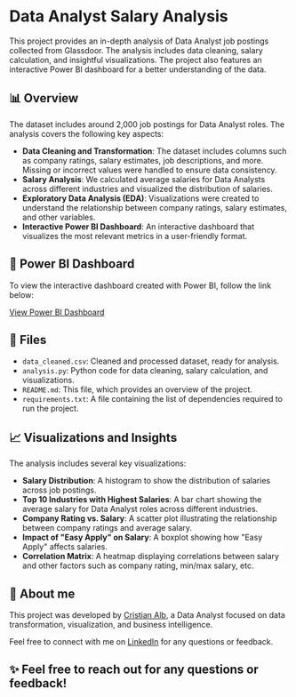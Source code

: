 # Data Analyst Salary Analysis

This project provides an in-depth analysis of Data Analyst job postings collected from Glassdoor. The analysis includes data cleaning, salary calculation, and insightful visualizations. The project also features an interactive Power BI dashboard for a better understanding of the data.

## 📊 Overview

The dataset includes around 2,000 job postings for Data Analyst roles. The analysis covers the following key aspects:

- **Data Cleaning and Transformation**: The dataset includes columns such as company ratings, salary estimates, job descriptions, and more. Missing or incorrect values were handled to ensure data consistency.
- **Salary Analysis**: We calculated average salaries for Data Analysts across different industries and visualized the distribution of salaries.
- **Exploratory Data Analysis (EDA)**: Visualizations were created to understand the relationship between company ratings, salary estimates, and other variables.
- **Interactive Power BI Dashboard**: An interactive dashboard that visualizes the most relevant metrics in a user-friendly format.

## 🔗 Power BI Dashboard

To view the interactive dashboard created with Power BI, follow the link below:

[View Power BI Dashboard](https://app.powerbi.com/view?r=eyJrIjoiYTk1Njc2ZWMtMmM0Yi00YmQxLWE5MmYtODI5ZGRiMTk1MWM1IiwidCI6ImQ2NDZkM2E4LTdiMTUtNGI1My05ZDkyLTk4MTVmZDYyNzAyYyIsImMiOjR9&pageName=b96932f9613ad65c4018)

## 📂 Files

- `data_cleaned.csv`: Cleaned and processed dataset, ready for analysis.
- `analysis.py`: Python code for data cleaning, salary calculation, and visualizations.
- `README.md`: This file, which provides an overview of the project.
- `requirements.txt`: A file containing the list of dependencies required to run the project.

## 📈 Visualizations and Insights

The analysis includes several key visualizations:
- **Salary Distribution**: A histogram to show the distribution of salaries across job postings.
- **Top 10 Industries with Highest Salaries**: A bar chart showing the average salary for Data Analyst roles across different industries.
- **Company Rating vs. Salary**: A scatter plot illustrating the relationship between company ratings and average salary.
- **Impact of "Easy Apply" on Salary**: A boxplot showing how "Easy Apply" affects salaries.
- **Correlation Matrix**: A heatmap displaying correlations between salary and other factors such as company rating, min/max salary, etc.


## 💼 About me

This project was developed by [Cristian Alb](https://github.com/Cristian-Alb), a Data Analyst focused on data transformation, visualization, and business intelligence.

Feel free to connect with me on [LinkedIn](https://www.linkedin.com/in/crisalbarr/) for any questions or feedback.


## ✨ Feel free to reach out for any questions or feedback!
